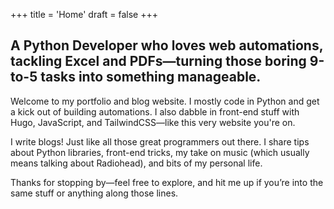 +++
title = 'Home'
draft = false
+++

## A Python Developer who loves web automations, tackling Excel and PDFs—turning those boring 9-to-5 tasks into something manageable.

Welcome to my portfolio and blog website. I mostly code in Python and get a kick out of building automations. I also dabble in front-end stuff with Hugo, JavaScript, and TailwindCSS—like this very website you're on. 

I write blogs! Just like all those great programmers out there. I share tips about Python libraries, front-end tricks, my take on music (which usually means talking about Radiohead), and bits of my personal life.

Thanks for stopping by—feel free to explore, and hit me up if you’re into the same stuff or anything along those lines.
